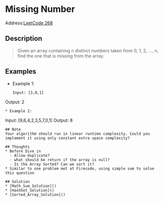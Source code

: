 # Missing Number
Address:[LeetCode 268](https://leetcode.com/problems/missing-number/)
## Description
> Given an array containing n distinct numbers taken from 0, 1, 2, ..., n, find the one that is missing from the array.

## Examples
* Example 1:
  ```
  Input: [3,0,1]
Output: 2
  ```
* Example 2:
```
Input: [9,6,4,2,3,5,7,0,1]
Output: 8
```
## Note
Your algorithm should run in linear runtime complexity. Could you implement it using only constant extra space complexity?

## Thoughts
* Before Dive in
  - Allow duplicate?
  - what should be return if the array is null?
  - Is the Array Sorted? Can we sort it?
* Similar to one problem met at Firecode, using simple sum to solve this question

## Solution
* [Math_Sum_Solution]()
* [HashSet_Solution]()
* [Sorted_Array_Solution]()
